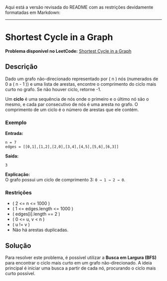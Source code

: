 Aqui está a versão revisada do README com as restrições devidamente formatadas em Markdown:

---

# Shortest Cycle in a Graph

**Problema disponível no LeetCode:** [Shortest Cycle in a Graph](https://leetcode.com/problems/shortest-cycle-in-a-graph/)

## Descrição

Dado um grafo não-direcionado representado por \( n \) nós (numerados de 0 a \( n - 1 \)) e uma lista de arestas, encontre o comprimento do ciclo mais curto no grafo. Se não houver ciclo, retorne -1.

Um **ciclo** é uma sequência de nós onde o primeiro e o último nó são o mesmo, e cada par consecutivo de nós é uma aresta no grafo. O comprimento de um ciclo é o número de arestas que ele contém.

### Exemplo

**Entrada:**
```plaintext
n = 7
edges = [[0,1],[1,2],[2,0],[3,4],[4,5],[5,6],[6,3]]
```

**Saída:**
```plaintext
3
```

**Explicação:**  
O grafo possui um ciclo de comprimento 3: `0 → 1 → 2 → 0`.

### Restrições

- \( 2 <= n <= 1000 \)
- \( 1 <= edges.length <= 1000 \)
- \( edges[i].length == 2 \)
- \( 0 <= u, v < n \)
- \( u != v \)
- Não há arestas duplicadas.

## Solução

Para resolver este problema, é possível utilizar a **Busca em Largura (BFS)** para encontrar o ciclo mais curto em um grafo não-direcionado. A ideia principal é iniciar uma busca a partir de cada nó, procurando o ciclo mais curto possível.





